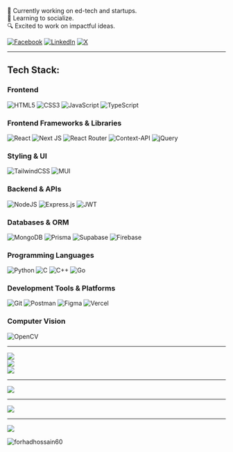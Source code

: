 <p>🔭 Currently working on ed-tech and startups.<br>🌿 Learning to socialize.<br>🔍 Excited to work on impactful ideas.</p>

[![Facebook](https://img.shields.io/badge/Facebook-%231877F2.svg?logo=Facebook&logoColor=white)](https://facebook.com/forhadhossain.me) [![LinkedIn](https://img.shields.io/badge/LinkedIn-%230077B5.svg?logo=linkedin&logoColor=white)](https://linkedin.com/in/mahrufforhad) [![X](https://img.shields.io/badge/X-black.svg?logo=X&logoColor=white)](https://x.com/mahrufforhad)

---

## Tech Stack:

### Frontend
![HTML5](https://img.shields.io/badge/html5-%23E34F26.svg?style=for-the-badge&logo=html5&logoColor=white) 
![CSS3](https://img.shields.io/badge/css3-%231572B6.svg?style=for-the-badge&logo=css3&logoColor=white)
![JavaScript](https://img.shields.io/badge/javascript-%23323330.svg?style=for-the-badge&logo=javascript&logoColor=%23F7DF1E)
![TypeScript](https://img.shields.io/badge/typescript-%23007ACC.svg?style=for-the-badge&logo=typescript&logoColor=white)

### Frontend Frameworks & Libraries
![React](https://img.shields.io/badge/react-%2320232a.svg?style=for-the-badge&logo=react&logoColor=%2361DAFB)
![Next JS](https://img.shields.io/badge/Next-black?style=for-the-badge&logo=next.js&logoColor=white)
![React Router](https://img.shields.io/badge/React_Router-CA4245?style=for-the-badge&logo=react-router&logoColor=white)
![Context-API](https://img.shields.io/badge/Context--Api-000000?style=for-the-badge&logo=react)
![jQuery](https://img.shields.io/badge/jquery-%230769AD.svg?style=for-the-badge&logo=jquery&logoColor=white)

### Styling & UI
![TailwindCSS](https://img.shields.io/badge/tailwindcss-%2338B2AC.svg?style=for-the-badge&logo=tailwind-css&logoColor=white)
![MUI](https://img.shields.io/badge/MUI-%230081CB.svg?style=for-the-badge&logo=mui&logoColor=white)

### Backend & APIs
![NodeJS](https://img.shields.io/badge/node.js-6DA55F?style=for-the-badge&logo=node.js&logoColor=white)
![Express.js](https://img.shields.io/badge/express.js-%23404d59.svg?style=for-the-badge&logo=express&logoColor=%2361DAFB)
![JWT](https://img.shields.io/badge/JWT-black?style=for-the-badge&logo=JSON%20web%20tokens)

### Databases & ORM
![MongoDB](https://img.shields.io/badge/MongoDB-%234ea94b.svg?style=for-the-badge&logo=mongodb&logoColor=white)
![Prisma](https://img.shields.io/badge/Prisma-3982CE?style=for-the-badge&logo=Prisma&logoColor=white)
![Supabase](https://img.shields.io/badge/Supabase-3ECF8E?style=for-the-badge&logo=supabase&logoColor=white)
![Firebase](https://img.shields.io/badge/firebase-%23039BE5.svg?style=for-the-badge&logo=firebase)

### Programming Languages
![Python](https://img.shields.io/badge/python-3670A0?style=for-the-badge&logo=python&logoColor=ffdd54)
![C](https://img.shields.io/badge/c-%2300599C.svg?style=for-the-badge&logo=c&logoColor=white)
![C++](https://img.shields.io/badge/c++-%2300599C.svg?style=for-the-badge&logo=c%2B%2B&logoColor=white)
![Go](https://img.shields.io/badge/go-%2300ADD8.svg?style=for-the-badge&logo=go&logoColor=white)

### Development Tools & Platforms
![Git](https://img.shields.io/badge/git-%23F05033.svg?style=for-the-badge&logo=git&logoColor=white)
![Postman](https://img.shields.io/badge/Postman-FF6C37?style=for-the-badge&logo=postman&logoColor=white)
![Figma](https://img.shields.io/badge/figma-%23F24E1E.svg?style=for-the-badge&logo=figma&logoColor=white)
![Vercel](https://img.shields.io/badge/vercel-%23000000.svg?style=for-the-badge&logo=vercel&logoColor=white)

### Computer Vision
![OpenCV](https://img.shields.io/badge/opencv-%23white.svg?style=for-the-badge&logo=opencv&logoColor=white)

---

![](https://github-readme-stats.vercel.app/api?username=mahrufforhad&theme=dark&hide_border=true&include_all_commits=true&count_private=true)<br/>
![](https://github-readme-streak-stats.herokuapp.com/?user=mahrufforhad&theme=dark&hide_border=true)<br/>
![](https://github-readme-stats.vercel.app/api/top-langs/?username=mahrufforhad&theme=dark&hide_border=true&include_all_commits=true&count_private=true&layout=compact)

---

![](https://github-contributor-stats.vercel.app/api?username=mahrufforhad&limit=5&theme=github_dark_dimmed&combine_all_yearly_contributions=true)

---

![](https://quotes-github-readme.vercel.app/api?type=vetical&theme=dark)

---

[![](https://visitcount.itsvg.in/api?id=mahrufforhad&icon=5&color=12)](https://visitcount.itsvg.in)

<p align="left"><img src="https://komarev.com/ghpvc/?username=forhadhossain60&label=Profile%20views&color=0bd074&style=flat" alt="forhadhossain60"/></p>
